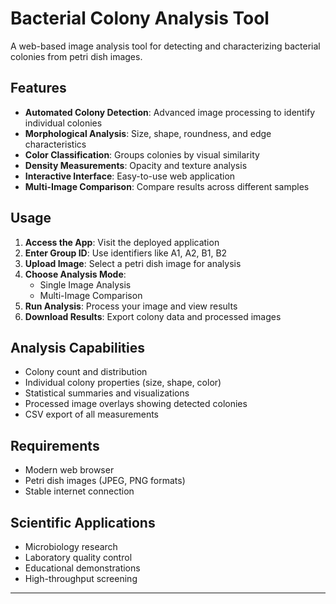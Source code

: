 # Bacterial Colony Analysis Tool

A web-based image analysis tool for detecting and characterizing bacterial colonies from petri dish images.

## Features

- **Automated Colony Detection**: Advanced image processing to identify individual colonies
- **Morphological Analysis**: Size, shape, roundness, and edge characteristics
- **Color Classification**: Groups colonies by visual similarity  
- **Density Measurements**: Opacity and texture analysis
- **Interactive Interface**: Easy-to-use web application
- **Multi-Image Comparison**: Compare results across different samples

## Usage

1. **Access the App**: Visit the deployed application
2. **Enter Group ID**: Use identifiers like A1, A2, B1, B2
3. **Upload Image**: Select a petri dish image for analysis
4. **Choose Analysis Mode**: 
   - Single Image Analysis
   - Multi-Image Comparison
5. **Run Analysis**: Process your image and view results
6. **Download Results**: Export colony data and processed images

## Analysis Capabilities

- Colony count and distribution
- Individual colony properties (size, shape, color)
- Statistical summaries and visualizations
- Processed image overlays showing detected colonies
- CSV export of all measurements

## Requirements

- Modern web browser
- Petri dish images (JPEG, PNG formats)
- Stable internet connection

## Scientific Applications

- Microbiology research
- Laboratory quality control
- Educational demonstrations
- High-throughput screening

---

